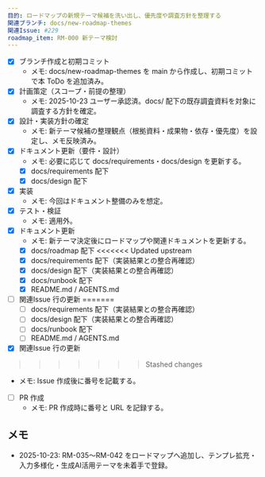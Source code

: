 ```yaml
---
目的: ロードマップの新規テーマ候補を洗い出し、優先度や調査方針を整理する
関連ブランチ: docs/new-roadmap-themes
関連Issue: #229
roadmap_item: RM-000 新テーマ検討
---
```


- [x] ブランチ作成と初期コミット
  - メモ: docs/new-roadmap-themes を main から作成し、初期コミットで本 ToDo を追加済み。
- [x] 計画策定（スコープ・前提の整理）
  - メモ: 2025-10-23 ユーザー承認済。docs/ 配下の既存調査資料を対象に調査する方針を確定。
- [x] 設計・実装方針の確定
  - メモ: 新テーマ候補の整理観点（根拠資料・成果物・依存・優先度）を設定し、メモ反映済み。
- [x] ドキュメント更新（要件・設計）
  - メモ: 必要に応じて docs/requirements・docs/design を更新する。
  - [x] docs/requirements 配下
  - [x] docs/design 配下
- [x] 実装
  - メモ: 今回はドキュメント整備のみを想定。
- [x] テスト・検証
  - メモ: 適用外。
- [x] ドキュメント更新
  - メモ: 新テーマ決定後にロードマップや関連ドキュメントを更新する。
  - [x] docs/roadmap 配下
<<<<<<< Updated upstream
  - [x] docs/requirements 配下（実装結果との整合再確認）
  - [x] docs/design 配下（実装結果との整合再確認）
  - [x] docs/runbook 配下
  - [x] README.md / AGENTS.md
- [ ] 関連Issue 行の更新
=======
  - [ ] docs/requirements 配下（実装結果との整合再確認）
  - [ ] docs/design 配下（実装結果との整合再確認）
  - [ ] docs/runbook 配下
  - [ ] README.md / AGENTS.md
- [x] 関連Issue 行の更新
>>>>>>> Stashed changes
  - メモ: Issue 作成後に番号を記載する。
- [ ] PR 作成
  - メモ: PR 作成時に番号と URL を記録する。

## メモ
- 2025-10-23: RM-035〜RM-042 をロードマップへ追加し、テンプレ拡充・入力多様化・生成AI活用テーマを未着手で登録。
